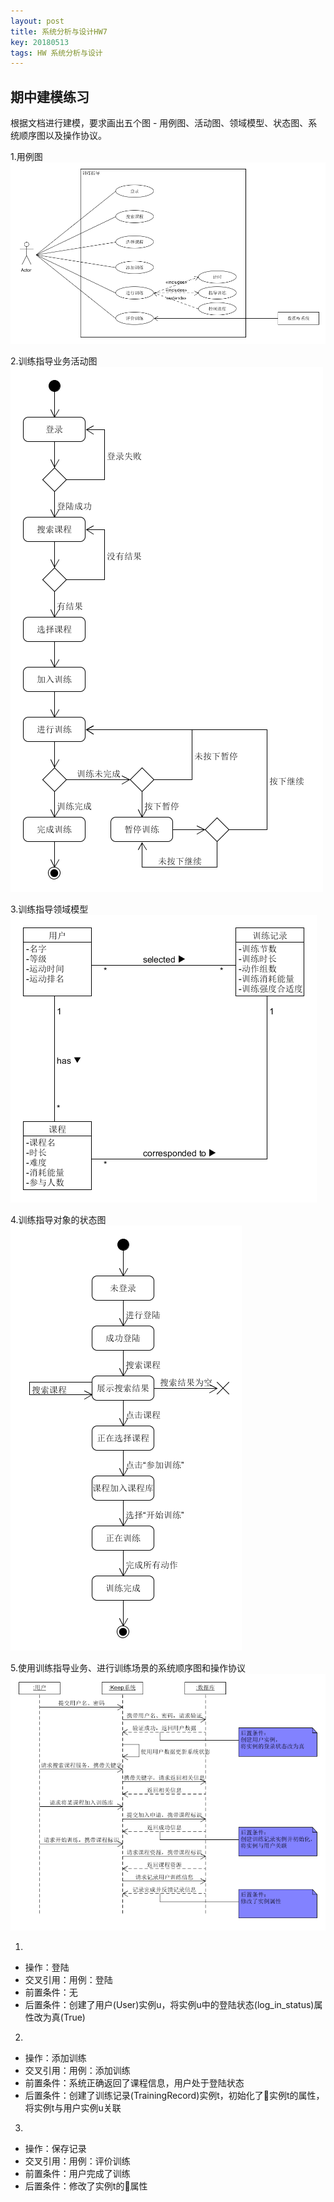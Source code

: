 ```yaml
---
layout: post
title: 系统分析与设计HW7
key: 20180513
tags: HW 系统分析与设计
---
```

## 期中建模练习
根据文档进行建模，要求画出五个图 - 用例图、活动图、领域模型、状态图、系统顺序图以及操作协议。

1.用例图
![image](https://github.com/JackyLrd/JackyLrd.github.io/raw/master/_posts/hw7_1.png)

2.训练指导业务活动图
![image](https://github.com/JackyLrd/JackyLrd.github.io/raw/master/_posts/hw7_2.png)

3.训练指导领域模型
![image](https://github.com/JackyLrd/JackyLrd.github.io/raw/master/_posts/hw7_3.png)

4.训练指导对象的状态图
![image](https://github.com/JackyLrd/JackyLrd.github.io/raw/master/_posts/hw7_4.png)

5.使用训练指导业务、进行训练场景的系统顺序图和操作协议
![image](https://github.com/JackyLrd/JackyLrd.github.io/raw/master/_posts/hw7_5.png)

1)
- 操作：登陆
- 交叉引用：用例：登陆
- 前置条件：无
- 后置条件：创建了用户(User)实例u，将实例u中的登陆状态(log_in_status)属性改为真(True)
2)
- 操作：添加训练
- 交叉引用：用例：添加训练
- 前置条件：系统正确返回了课程信息，用户处于登陆状态
- 后置条件：创建了训练记录(TrainingRecord)实例t，初始化了实例t的属性，将实例t与用户实例u关联
3)
- 操作：保存记录
- 交叉引用：用例：评价训练
- 前置条件：用户完成了训练
- 后置条件：修改了实例t的属性